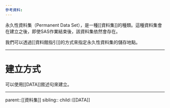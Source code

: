 ```yaml
---
參考資料:
---
```

永久性資料集（Permanent Data Set），是一種[[資料集]]的種類。這種資料集會在建立之後，即使SAS作業結束後，該資料集依然會存在。

我們可以透過[[資料館指引]]的方式來指定永久性資料集的儲存地點。
- - -
# 建立方式
可以使用[[DATA]]敘述句來建立。
- - -
parent::[[資料集]]
sibling::
child::[[DATA]]